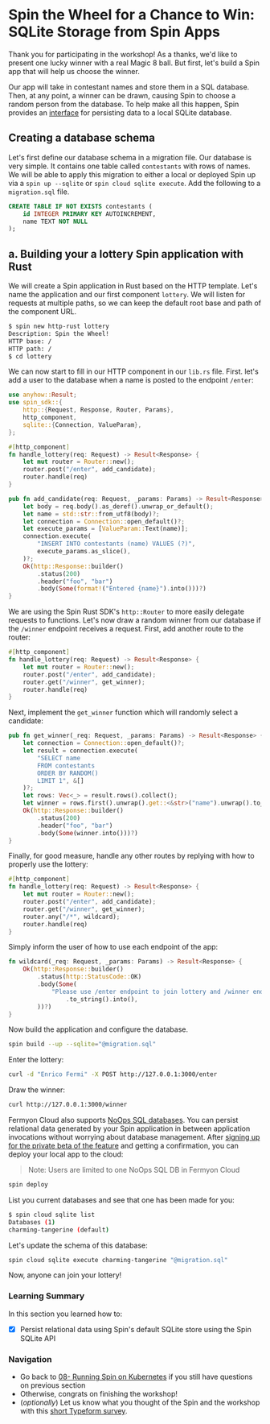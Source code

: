 # Spin the Wheel for a Chance to Win: SQLite Storage from Spin Apps

Thank you for participating in the workshop! As a thanks, we'd like to present one lucky winner with
a real Magic 8 ball. But first, let's build a Spin app that will help us choose the winner.

Our app will take in contestant names and store them in a SQL database. Then, at any point, a winner
can be drawn, causing Spin to choose a random person from the database. To help make all this
happen, Spin provides an [interface](https://developer.fermyon.com/spin/sqlite-api-guide) for
persisting data to a local SQLite database.

## Creating a database schema

Let's first define our database schema in a migration file. Our database is very simple. It contains
one table called `contestants` with rows of names. We will be able to apply this migration to either
a local or deployed Spin up via a `spin up --sqlite` or `spin cloud sqlite execute`. Add the
following to a `migration.sql` file.

```sql
CREATE TABLE IF NOT EXISTS contestants (
    id INTEGER PRIMARY KEY AUTOINCREMENT,
    name TEXT NOT NULL
);
```

## a. Building your a lottery Spin application with Rust

We will create a Spin application in Rust based on the HTTP template. Let's name the application and
our first component `lottery`. We will listen for requests at multiple paths, so we  can keep the
default root base and path of the component URL.

```bash
$ spin new http-rust lottery
Description: Spin the Wheel!
HTTP base: /
HTTP path: /
$ cd lottery
```

We can now start to fill in our HTTP component in our `lib.rs` file. First. let's add a user to the
database when a name is posted to the endpoint `/enter`:

```rs
use anyhow::Result;
use spin_sdk::{
    http::{Request, Response, Router, Params},
    http_component,
    sqlite::{Connection, ValueParam},
};

#[http_component]
fn handle_lottery(req: Request) -> Result<Response> {
    let mut router = Router::new();
    router.post("/enter", add_candidate);
    router.handle(req)
}

pub fn add_candidate(req: Request, _params: Params) -> Result<Response> {
    let body = req.body().as_deref().unwrap_or_default();
    let name = std::str::from_utf8(body)?;
    let connection = Connection::open_default()?;
    let execute_params = [ValueParam::Text(name)];
    connection.execute(
        "INSERT INTO contestants (name) VALUES (?)",
        execute_params.as_slice(),
    )?;
    Ok(http::Response::builder()
        .status(200)
        .header("foo", "bar")
        .body(Some(format!("Entered {name}").into()))?)
}
```

We are using the Spin Rust SDK's `http::Router` to more easily delegate requests to functions. Let's
now draw a random winner from our database if the `/winner` endpoint receives a request. First, add
another route to the router:

```rs
#[http_component]
fn handle_lottery(req: Request) -> Result<Response> {
    let mut router = Router::new();
    router.post("/enter", add_candidate);
    router.get("/winner", get_winner);
    router.handle(req)
}
```

Next, implement the `get_winner` function which will randomly select a candidate:

```rs
pub fn get_winner(_req: Request, _params: Params) -> Result<Response> {
    let connection = Connection::open_default()?;
    let result = connection.execute(
        "SELECT name
        FROM contestants
        ORDER BY RANDOM()
        LIMIT 1", &[]
    )?;
    let rows: Vec<_> = result.rows().collect();
    let winner = rows.first().unwrap().get::<&str>("name").unwrap().to_owned();
    Ok(http::Response::builder()
        .status(200)
        .header("foo", "bar")
        .body(Some(winner.into()))?)
}
```

Finally, for good measure, handle any other routes by replying with how to properly use the lottery:

```rs
#[http_component]
fn handle_lottery(req: Request) -> Result<Response> {
    let mut router = Router::new();
    router.post("/enter", add_candidate);
    router.get("/winner", get_winner);
    router.any("/*", wildcard);
    router.handle(req)
}
```

Simply inform the user of how to use each endpoint of the app:

```rs
fn wildcard(_req: Request, _params: Params) -> Result<Response> {
    Ok(http::Response::builder()
        .status(http::StatusCode::OK)
        .body(Some(
            "Please use /enter endpoint to join lottery and /winner endpoint to draw a winner"
                .to_string().into(),
        ))?)
}
```

Now build the application and configure the database.
```bash
spin build --up --sqlite="@migration.sql"
```

Enter the lottery:

```bash
curl -d "Enrico Fermi" -X POST http://127.0.0.1:3000/enter
```

Draw the winner:

```bash
curl http://127.0.0.1:3000/winner
```

Fermyon Cloud also supports [NoOps SQL databases](https://developer.fermyon.com/cloud/noops-sql-db).
You can persist relational data generated by your Spin application in between application
invocations without worrying about database management. After [signing up for the private beta of
the feature](https://developer.fermyon.com/cloud/noops-sql-db#accessing-private-beta) and getting a
confirmation, you can deploy your local app to the cloud:

> Note: Users are limited to one NoOps SQL DB in Fermyon Cloud

```bash
spin deploy
```

List you current databases and see that one has been made for you:

```bash
$ spin cloud sqlite list
Databases (1)
charming-tangerine (default)
```

Let's update the schema of this database:

```bash
spin cloud sqlite execute charming-tangerine "@migration.sql"
```

Now, anyone can join your lottery!

### Learning Summary

In this section you learned how to:

- [x] Persist relational data using Spin's default SQLite store using the Spin SQLite API

### Navigation

- Go back to [08- Running Spin on Kubernetes](08-kubernetes.md) if you still have questions on previous section
- Otherwise, congrats on finishing the workshop! 
- (_optionally_) Let us know what you thought of the Spin and the workshop with this [short Typeform survey](https://fibsu0jcu2g.typeform.com/to/RK08OLSy#hubspot_utk=xxxxx&hubspot_page_name=xxxxx&hubspot_page_url=xxxxx).